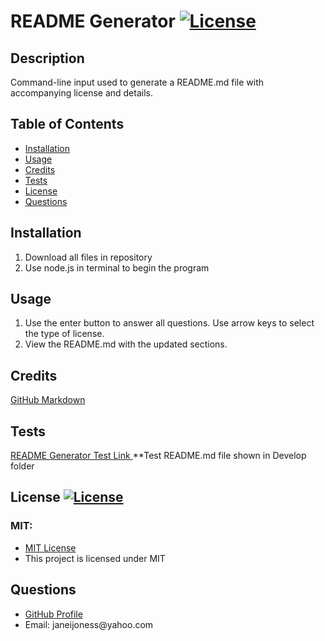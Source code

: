 # README Generator [![License](https://img.shields.io/badge/License-MIT-pink.svg)](https://opensource.org/licenses/MIT)
                       

## Description
Command-line input used to generate a README.md file with accompanying license and details. 

## Table of Contents
- [Installation](#installation)
- [Usage](#usage)
- [Credits](#credits)
- [Tests](#Tests)
- [License](#license)
- [Questions](#quesions)

## Installation
<ol> <li>Download all files in repository</li>
<li> Use node.js in terminal to begin the program</li> </ol>
    
## Usage
<ol> <li> Use the enter button to answer all questions. Use arrow keys to select the type of license. </li> 
<li> View the README.md with the updated sections. </li></ol>

## Credits 
[GitHub Markdown](https://coding-boot-camp.github.io/full-stack/github/professional-readme-guide)

## Tests
<a href = "https://www.youtube.com/watch?v=7OK6BCeojmI">README Generator Test Link </a>
**Test README.md file shown in Develop folder

## License [![License](https://img.shields.io/badge/License-MIT-pink.svg)](https://opensource.org/licenses/MIT)
<h3> MIT: </h3>
<ul> <li> <a href = "https://opensource.org/licenses/MIT"> MIT License </a></li> <li> This project is licensed under MIT</li> </ul>

## Questions
<ul> <li><a href = "https://github.com/janeijones">GitHub Profile</a></li>
<li>Email: janeijoness@yahoo.com </li> </ul>
